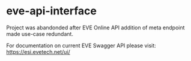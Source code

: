 # eve-api-interface

Project was abandonded after EVE Online API addition of meta endpoint made use-case redundant.

For documentation on current EVE Swagger API please visit: https://esi.evetech.net/ui/
